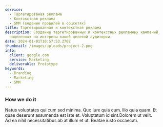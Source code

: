 ```yaml
---
service:
  - Таргетированая реклама
  - Контакстная реклама
  - SMM (ведение профилей в соцсетях)
title: Таргетированная и контекстная реклама
description: Создание таргетированных и контекстных рекламных кампаний
  нацеленных на интересы вашей целевой аудитории.
date: 2024-01-01T10:57:53.270Z
thumbnail: /images/uploads/project-2.png
info:
  client: google.com
  service: Marketing
  deliverable: Prototype
keywords:
  - Branding
  - Marketing
  - SMM
---
```

### How we do it

Natus voluptates qui cum sed minima. Quo iure quia cum. Illo quia quam. Et quae deserunt assumenda est iste et. Voluptatum id sint.Dolorem ut velit. Ad ea nihil necessitatibus ab at illum et ut. Beatae iusto occaecati.
